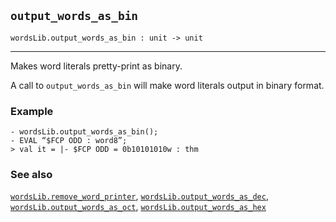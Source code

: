 ## `output_words_as_bin`

``` hol4
wordsLib.output_words_as_bin : unit -> unit
```

------------------------------------------------------------------------

Makes word literals pretty-print as binary.

A call to `output_words_as_bin` will make word literals output in binary
format.

### Example

``` hol4
- wordsLib.output_words_as_bin();
- EVAL “$FCP ODD : word8”;
> val it = |- $FCP ODD = 0b10101010w : thm
```

### See also

[`wordsLib.remove_word_printer`](#wordsLib.remove_word_printer),
[`wordsLib.output_words_as_dec`](#wordsLib.output_words_as_dec),
[`wordsLib.output_words_as_oct`](#wordsLib.output_words_as_oct),
[`wordsLib.output_words_as_hex`](#wordsLib.output_words_as_hex)
